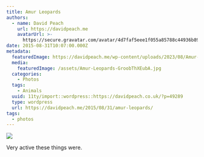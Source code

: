 ```yaml
---
title: Amur Leopards
authors:
  - name: David Peach
    url: https://davidpeach.me
    avatarUrl: >-
      https://secure.gravatar.com/avatar/4d7faf5eee1f055a85788c44936b8995eaab6dfb004e7854ec747ccb272e91ee?s=96&d=mm&r=g
date: 2015-08-31T10:07:00.000Z
metadata:
  featuredImage: https://davidpeach.me/wp-content/uploads/2023/08/Amur-Leopards.jpg
  media:
    featuredImage: /assets/Amur-Leopards-GroobThXEubA.jpg
  categories:
    - Photos
  tags:
    - Animals
  uuid: 11ty/import::wordpress::https://davidpeach.co.uk/?p=49289
  type: wordpress
  url: https://davidpeach.me/2015/08/31/amur-leopards/
tags:
  - photos
---
```

[![](/assets/Amur-Leopards-1024x753-134ROKkijaFF.jpg)](/assets/Amur-Leopards-1024x753-134ROKkijaFF.jpg)

Very active these things were.